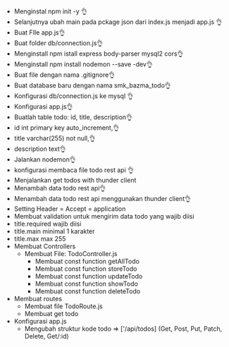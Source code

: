 - Menginstal npm init -y 👌
- Selanjutnya ubah main pada pckage json dari index.js menjadi app.js 👌
- Buat FIle app.js👌
- Buat folder db/connection.js👌
- Menginstall npm istall express body-parser mysql2 cors👌
- Menginstall npm install nodemon --save -dev👌
- Buat file dengan nama .gitignore👌
- Buat database baru dengan nama smk_bazma_todo👌
- Konfigurasi db/connection.js ke mysql 👌
- Konfigurasi app.js👌
- Buatlah table todo: id, title, description👌
- id int primary key auto_increment,👌
- title varchar(255) not null,👌
- description text👌
- Jalankan nodemon👌
- konfigurasi membaca file todo rest api 👌
- Menjalankan get todos with thunder client
- Menambah data todo rest api👌
- Menambah data todo rest api menggunakan thunder client👌
- Setting Header = Accept = application
- Membuat validation untuk mengirim data todo yang wajib diisi
- title.required wajib diisi
- title.main minimal 1 karakter
- title.max max 255
- Membuat Controllers
    - Membuat File: TodoController.js
        - Membuat const function getAllTodo 
        - Membuat const function storeTodo
        - Membuat const function updateTodo
        - Membuat const function showTodo
        - Membuat const function deleteTodo
- Membuat routes 
    - Membuat file TodoRoute.js
    - Membuat get todo
- Konfigurasi app.js
    - Mengubah struktur kode todo => ['/api/todos] (Get, Post, Put, Patch, Delete, Get/:id)
